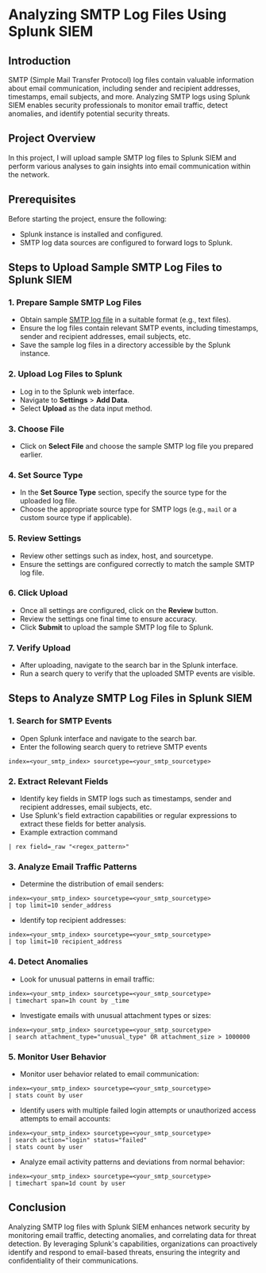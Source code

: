 # Analyzing SMTP Log Files Using Splunk SIEM

## Introduction
SMTP (Simple Mail Transfer Protocol) log files contain valuable information about email communication, including sender and recipient addresses, timestamps, email subjects, and more. Analyzing SMTP logs using Splunk SIEM enables security professionals to monitor email traffic, detect anomalies, and identify potential security threats.

## Project Overview
In this project, I will upload sample SMTP log files to Splunk SIEM and perform various analyses to gain insights into email communication within the network.

## Prerequisites
Before starting the project, ensure the following:
- Splunk instance is installed and configured.
- SMTP log data sources are configured to forward logs to Splunk.

## Steps to Upload Sample SMTP Log Files to Splunk SIEM

### 1. Prepare Sample SMTP Log Files
- Obtain sample [SMTP log file](https://www.secrepo.com/maccdc2012/smtp.log.gz) in a suitable format (e.g., text files).
- Ensure the log files contain relevant SMTP events, including timestamps, sender and recipient addresses, email subjects, etc.
- Save the sample log files in a directory accessible by the Splunk instance.

### 2. Upload Log Files to Splunk
- Log in to the Splunk web interface.
- Navigate to **Settings** > **Add Data**.
- Select **Upload** as the data input method.

### 3. Choose File
- Click on **Select File** and choose the sample SMTP log file you prepared earlier.

### 4. Set Source Type
- In the **Set Source Type** section, specify the source type for the uploaded log file.
- Choose the appropriate source type for SMTP logs (e.g., `mail` or a custom source type if applicable).

### 5. Review Settings
- Review other settings such as index, host, and sourcetype.
- Ensure the settings are configured correctly to match the sample SMTP log file.

### 6. Click Upload
- Once all settings are configured, click on the **Review** button.
- Review the settings one final time to ensure accuracy.
- Click **Submit** to upload the sample SMTP log file to Splunk.

### 7. Verify Upload
- After uploading, navigate to the search bar in the Splunk interface.
- Run a search query to verify that the uploaded SMTP events are visible.

## Steps to Analyze SMTP Log Files in Splunk SIEM


### 1. Search for SMTP Events
- Open Splunk interface and navigate to the search bar.
- Enter the following search query to retrieve SMTP events
```
index=<your_smtp_index> sourcetype=<your_smtp_sourcetype>
```

### 2. Extract Relevant Fields
- Identify key fields in SMTP logs such as timestamps, sender and recipient addresses, email subjects, etc.
- Use Splunk's field extraction capabilities or regular expressions to extract these fields for better analysis.
- Example extraction command
```
| rex field=_raw "<regex_pattern>"

```

### 3. Analyze Email Traffic Patterns
- Determine the distribution of email senders:
```
index=<your_smtp_index> sourcetype=<your_smtp_sourcetype>
| top limit=10 sender_address
```
- Identify top recipient addresses:
```
index=<your_smtp_index> sourcetype=<your_smtp_sourcetype>
| top limit=10 recipient_address
```

### 4. Detect Anomalies
- Look for unusual patterns in email traffic:
```
index=<your_smtp_index> sourcetype=<your_smtp_sourcetype>
| timechart span=1h count by _time
```

- Investigate emails with unusual attachment types or sizes:
```
index=<your_smtp_index> sourcetype=<your_smtp_sourcetype>
| search attachment_type="unusual_type" OR attachment_size > 1000000
```

### 5. Monitor User Behavior
- Monitor user behavior related to email communication:
```
index=<your_smtp_index> sourcetype=<your_smtp_sourcetype>
| stats count by user
```
- Identify users with multiple failed login attempts or unauthorized access attempts to email accounts:
```
index=<your_smtp_index> sourcetype=<your_smtp_sourcetype>
| search action="login" status="failed"
| stats count by user
```
- Analyze email activity patterns and deviations from normal behavior:
```
index=<your_smtp_index> sourcetype=<your_smtp_sourcetype>
| timechart span=1d count by user
```



## Conclusion
Analyzing SMTP log files with Splunk SIEM enhances network security by monitoring email traffic, detecting anomalies, and correlating data for threat detection. By leveraging Splunk's capabilities, organizations can proactively identify and respond to email-based threats, ensuring the integrity and confidentiality of their communications.
